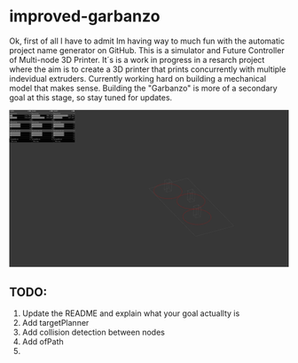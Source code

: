 # improved-garbanzo

Ok, first of all I have to admit Im having way to much fun with the automatic project name generator on GitHub.
This is a simulator and Future Controller of Multi-node 3D Printer. It´s is a work in progress in a resarch project where the aim is to create a 3D printer that prints concurrently with multiple indevidual extruders. Currently working hard on building a mechanical model that makes sense. Building the "Garbanzo" is more of a secondary goal at this stage, so stay tuned for updates.

![Overview](img/1.overview.png)

## TODO:
1. Update the README and explain what your goal actuallty is
2. Add targetPlanner
3. Add collision detection between nodes
4. Add ofPath
5. 
